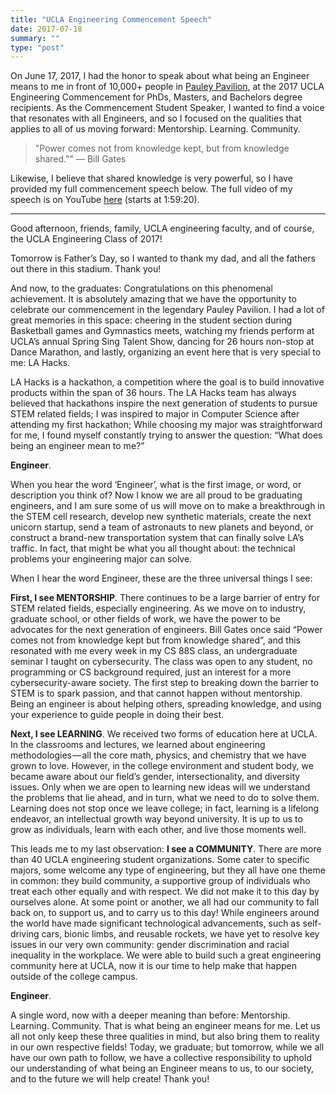 ```yaml
---
title: "UCLA Engineering Commencement Speech"
date: 2017-07-18
summary: ""
type: "post"
---
```


On June 17, 2017, I had the honor to speak about what being an Engineer means to me in front of 10,000+ people in [Pauley Pavilion](https://www.wikiwand.com/en/Pauley_Pavilion), at the 2017 UCLA Engineering Commencement for PhDs, Masters, and Bachelors degree recipients. As the Commencement Student Speaker, I wanted to find a voice that resonates with all Engineers, and so I focused on the qualities that applies to all of us moving forward: Mentorship. Learning. Community.

> "Power comes not from knowledge kept, but from knowledge shared."" — Bill Gates

Likewise, I believe that shared knowledge is very powerful, so I have provided my full commencement speech below. The full video of my speech is on YouTube [here](https://www.youtube.com/watch?v=wr6u5Q-SZRo&feature=youtu.be&t=1h59m20s) (starts at 1:59:20).

---

Good afternoon, friends, family, UCLA engineering faculty, and of course, the UCLA Engineering Class of 2017!

Tomorrow is Father’s Day, so I wanted to thank my dad, and all the fathers out there in this stadium. Thank you!

And now, to the graduates: Congratulations on this phenomenal achievement. It is absolutely amazing that we have the opportunity to celebrate our commencement in the legendary Pauley Pavilion. I had a lot of great memories in this space: cheering in the student section during Basketball games and Gymnastics meets, watching my friends perform at UCLA’s annual Spring Sing Talent Show, dancing for 26 hours non-stop at Dance Marathon, and lastly, organizing an event here that is very special to me: LA Hacks.

LA Hacks is a hackathon, a competition where the goal is to build innovative products within the span of 36 hours. The LA Hacks team has always believed that hackathons inspire the next generation of students to pursue STEM related fields; I was inspired to major in Computer Science after attending my first hackathon; While choosing my major was straightforward for me, I found myself constantly trying to answer the question: “What does being an engineer mean to me?”

**Engineer**.

When you hear the word ‘Engineer’, what is the first image, or word, or description you think of? Now I know we are all proud to be graduating engineers, and I am sure some of us will move on to make a breakthrough in the STEM cell research, develop new synthetic materials, create the next unicorn startup, send a team of astronauts to new planets and beyond, or construct a brand-new transportation system that can finally solve LA’s traffic. In fact, that might be what you all thought about: the technical problems your engineering major can solve.

When I hear the word Engineer, these are the three universal things I see:

**First, I see MENTORSHIP**. There continues to be a large barrier of entry for STEM related fields, especially engineering. As we move on to industry, graduate school, or other fields of work, we have the power to be advocates for the next generation of engineers. Bill Gates once said “Power comes not from knowledge kept but from knowledge shared”, and this resonated with me every week in my CS 88S class, an undergraduate seminar I taught on cybersecurity. The class was open to any student, no programming or CS background required, just an interest for a more cybersecurity-aware society. The first step to breaking down the barrier to STEM is to spark passion, and that cannot happen without mentorship. Being an engineer is about helping others, spreading knowledge, and using your experience to guide people in doing their best.

**Next, I see LEARNING**. We received two forms of education here at UCLA. In the classrooms and lectures, we learned about engineering methodologies — all the core math, physics, and chemistry that we have grown to love. However, in the college environment and student body, we became aware about our field’s gender, intersectionality, and diversity issues. Only when we are open to learning new ideas will we understand the problems that lie ahead, and in turn, what we need to do to solve them. Learning does not stop once we leave college; in fact, learning is a lifelong endeavor, an intellectual growth way beyond university. It is up to us to grow as individuals, learn with each other, and live those moments well.

This leads me to my last observation: **I see a COMMUNITY**. There are more than 40 UCLA engineering student organizations. Some cater to specific majors, some welcome any type of engineering, but they all have one theme in common: they build community, a supportive group of individuals who treat each other equally and with respect. We did not make it to this day by ourselves alone. At some point or another, we all had our community to fall back on, to support us, and to carry us to this day! While engineers around the world have made significant technological advancements, such as self-driving cars, bionic limbs, and reusable rockets, we have yet to resolve key issues in our very own community: gender discrimination and racial inequality in the workplace. We were able to build such a great engineering community here at UCLA, now it is our time to help make that happen outside of the college campus.

**Engineer**.

A single word, now with a deeper meaning than before: Mentorship. Learning. Community. That is what being an engineer means for me. Let us all not only keep these three qualities in mind, but also bring them to reality in our own respective fields! Today, we graduate; but tomorrow, while we all have our own path to follow, we have a collective responsibility to uphold our understanding of what being an Engineer means to us, to our society, and to the future we will help create! Thank you!